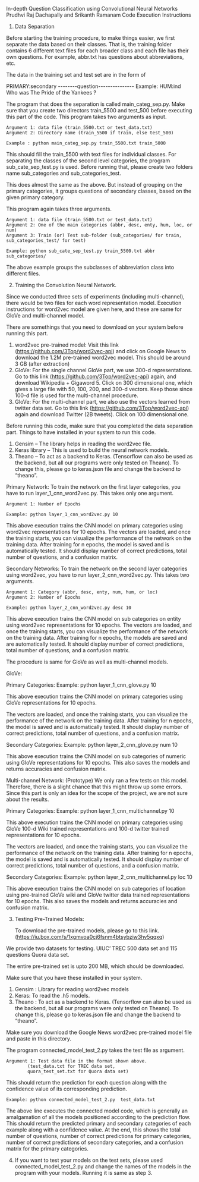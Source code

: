 In-depth Question Classification using Convolutional Neural Networks
Prudhvi Raj Dachapally and Srikanth Ramanam
Code Execution Instructions

1. Data Separation

Before starting the training procedure, to make things easier, we first separate the data based on their classes. That is, the training folder contains 6 different text files for each broader class and each file has their own questions. For example, abbr.txt has questions about abbreviations, etc. 

The data in the training set and test set are in the form of

PRIMARY:secondary --------question---------------
Example:
HUM:ind Who was The Pride of the Yankees ?

The program that does the separation is called main_categ_sep.py. Make sure that you create two directors train_5500 and test_500 before executing this part of the code. This program takes two arguments as input.

	Argument 1: data file (train_5500.txt or test_data.txt)
	Argument 2: Directory name (train_5500 if train, else test_500)

	Example : python main_categ_sep.py train_5500.txt train_5000

This should fill the train_5500  with text files for individual classes.
For separating the classes of the second level categories, the program sub_cate_sep_test.py is used.
Before running that, please create two folders name sub_categories and sub_categories_test.

This does almost the same as the above. But instead of grouping on the primary categories, it groups questions of secondary classes, based on the given primary category.

This program again takes three arguments. 
	
	Argument 1: data file (train_5500.txt or test_data.txt)
	Argument 2: One of the main categories (abbr, desc, enty, hum, loc, or num)
	Argument 3: Train (or) Test sub-folder (sub_categories/ for train, sub_categories_test/ for test)

	Example: python sub_cate_sep_test.py train_5500.txt abbr sub_categories/
The above example groups the subclasses of abbreviation class into different files.

2. Training the Convolution Neural Network.

Since we conducted three sets of experiments (including multi-channel), there would be two files for each word representation model. Execution instructions for word2vec model are given here, and these are same for GloVe and multi-channel model.

There are somethings that you need to download on your system before running this part.

1) word2vec pre-trained model: Visit this link (https://github.com/3Top/word2vec-api) and click on Google News to download the 1.2M pre-trained word2vec model. This should be around 3 GB (after extraction)
2) GloVe: For the single channel GloVe part, we use 300-d representations. Go to this link (https://github.com/3Top/word2vec-api) again, and download Wikipedia + Gigaword 5. Click on 300 dimensional one, which gives a large file with 50, 100, 200, and 300-d vectors. Keep those since 100-d file is used for the multi-channel procedure.
3) GloVe: For the multi-channel part, we also use the vectors learned from twitter data set. Go to this link (https://github.com/3Top/word2vec-api) again and download Twitter (2B tweets). Click on 100 dimensional one.

Before running this code, make sure that you completed the data separation part.
Things to have installed in your system to run this code.
1) Gensim – The library helps in reading the word2vec file.
2) Keras library – This is used to build the neural network models.
3) Theano – To act as a backend to Keras. (Tensorflow can also be used as the backend, but all our programs were only tested on Theano). To change this, please go to keras.json file and change the backend to “theano”.

Primary Network:
To train the network on the first layer categories, you have to run layer_1_cnn_word2vec.py. This takes only one argument.

	Argument 1: Number of Epochs

	Example: python layer_1_cnn_word2vec.py 10

This above execution trains the CNN model on primary categories using word2vec representations for 10 epochs.
The vectors are loaded, and once the training starts, you can visualize the performance of the network on the training data. After training for n epochs, the model is saved and is automatically tested. It should display number of correct predictions, total number of questions, and a confusion matrix.
 
Secondary Networks:
To train the network on the second layer categories using word2vec, you have to run layer_2_cnn_word2vec.py. This takes two arguments.

	Argument 1: Category (abbr, desc, enty, num, hum, or loc)
	Argument 2: Number of Epochs

	Example: python layer_2_cnn_word2vec.py desc 10
This above execution trains the CNN model on sub categories on entity using word2vec representations for 10 epochs.
The vectors are loaded, and once the training starts, you can visualize the performance of the network on the training data. After training for n epochs, the models are saved and are automatically tested. It should display number of correct predictions, total number of questions, and a confusion matrix.

 
The procedure is same for GloVe as well as multi-channel models.

GloVe:

Primary Categories:
	Example: python layer_1_cnn_glove.py 10

This above execution trains the CNN model on primary categories using GloVe representations for 10 epochs.

The vectors are loaded, and once the training starts, you can visualize the performance of the network on the training data. After training for n epochs, the model is saved and is automatically tested. It should display number of correct predictions, total number of questions, and a confusion matrix.

Secondary Categories:
	Example: python layer_2_cnn_glove.py num 10

This above execution trains the CNN model on sub categories of numeric using GloVe representations for 10 epochs. This also saves the models and returns accuracies and confusion matrix.


Multi-channel Network: (Prototype)
We only ran a few tests on this model. Therefore, there is a slight chance that this might throw up some errors.  Since this part is only an idea for the scope of the project, we are not sure about the results.

Primary Categories:
	Example: python layer_1_cnn_multichannel.py 10

This above execution trains the CNN model on primary categories using GloVe 100-d Wiki trained representations and 100-d twitter trained representations for 10 epochs.

The vectors are loaded, and once the training starts, you can visualize the performance of the network on the training data. After training for n epochs, the model is saved and is automatically tested. It should display number of correct predictions, total number of questions, and a confusion matrix.

Secondary Categories:
	Example: python layer_2_cnn_multichannel.py loc 10

This above execution trains the CNN model on sub categories of location using pre-trained GloVe wiki  and GloVe twitter data trained representations for 10 epochs. This also saves the models and returns accuracies and confusion matrix.

3. Testing Pre-Trained Models:
	
	To download the pre-trained models, please go to this link. (https://iu.box.com/s/1xgmvoa0cj6fsnm4btsybziw3hv5qqxq)

We provide two datasets for testing. UIUC’ TREC 500 data set and 115 questions Quora data set. 

The entire pre-trained set is upto 200 MB, which should be downloaded.

Make sure that you have these installed in your system.
1) Gensim : Library for reading word2vec models
2) Keras: To read the .h5 models.
3) Theano : To act as a backend to Keras. (Tensorflow can also be used as the backend, but all our programs were only tested on Theano). To change this, please go to keras.json file and change the backend to “theano”.

Make sure you download the Google News word2vec pre-trained model file and paste in this directory.

The program connected_model_test_2.py takes the test file as argument.

	Argument 1: Test data file in the format shown above.
			(test_data.txt for TREC data set,
			quora_test_set.txt for Quora data set)
This should return the prediction for each question along with the confidence value of its corresponding prediction.

	Example: python connected_model_test_2.py  test_data.txt

The above line executes the connected model code, which is generally an amalgamation of all the models positioned according to the prediction flow. This should return the predicted primary and secondary categories of each example along with a confidence value. At the end, this shows the total number of questions, number of correct predictions for primary categories, number of correct predictions of secondary categories, and a confusion matrix for the primary categories.

4. If you want to test your models on the test sets, please used connected_model_test_2.py and change the names of the models in the program with your models. Running it is same as step 3.

